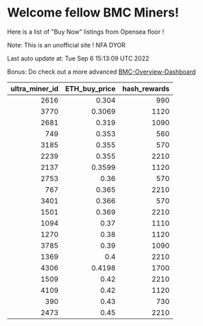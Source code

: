 # Welcome fellow BMC Miners!
Here is a list of "Buy Now" listings from Opensea floor !

Note: This is an unofficial site ! NFA DYOR

Last auto update at: Tue Sep  6 15:13:09 UTC 2022

Bonus: Do check out a more advanced [BMC-Overview-Dashboard](https://dune.com/defifunk/BMC-Overview-Dashboard)


|   ultra_miner_id |   ETH_buy_price |   hash_rewards |
|-----------------:|----------------:|---------------:|
|             2616 |          0.304  |            990 |
|             3770 |          0.3069 |           1120 |
|             2681 |          0.319  |           1090 |
|              749 |          0.353  |            560 |
|             3185 |          0.355  |            570 |
|             2239 |          0.355  |           2210 |
|             2137 |          0.3599 |           1120 |
|             2753 |          0.36   |            570 |
|              767 |          0.365  |           2210 |
|             3401 |          0.366  |            570 |
|             1501 |          0.369  |           2210 |
|             1094 |          0.37   |           1110 |
|             1270 |          0.38   |           1120 |
|             3785 |          0.39   |           1090 |
|             1369 |          0.4    |           2210 |
|             4306 |          0.4198 |           1700 |
|             1509 |          0.42   |           2210 |
|             4109 |          0.42   |           1120 |
|              390 |          0.43   |            730 |
|             2473 |          0.45   |           2210 |